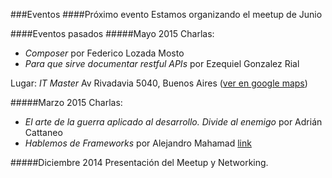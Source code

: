 
###Eventos
####Próximo evento
Estamos organizando el meetup de Junio

####Eventos pasados
#####Mayo 2015
Charlas:
* _Composer_ por Federico Lozada Mosto 
* _Para que sirve documentar restful APIs_ por Ezequiel Gonzalez Rial

Lugar: _IT Master_ Av Rivadavia 5040, Buenos Aires ([ver en google maps](https://www.google.com.ar/maps/place/ITMaster/@-34.618613,-58.436906,17z/data=!3m1!4b1!4m2!3m1!1s0x95bcca46d3871a69:0x69a9cccc85a8e175))

#####Marzo 2015
Charlas:
* _El arte de la guerra aplicado al desarrollo. Divide al enemigo_ por Adrián Cattaneo
* _Hablemos de Frameworks_ por Alejandro Mahamad [link](https://github.com/meetupphpbsas/Bienvenidos/issues/4)

#####Diciembre 2014
Presentación del Meetup y Networking.

